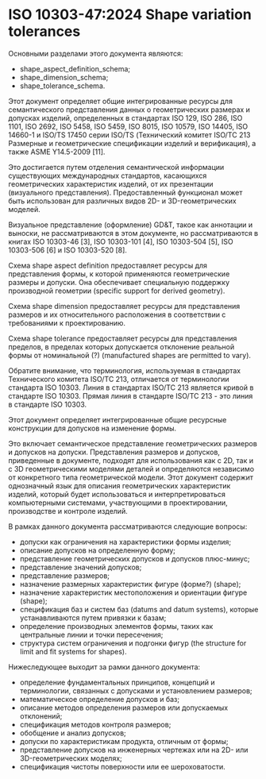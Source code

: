 # ISO 10303-47:2024 Shape variation tolerances

Основными разделами этого документа являются:

- shape_aspect_definition_schema;
- shape_dimension_schema;
- shape_tolerance_schema.

Этот документ определяет общие интегрированные ресурсы для семантического представления данных о геометрических размерах и допусках изделий, определенных в стандартах ISO 129, ISO 286, ISO 1101, ISO 2692, ISO 5458, ISO 5459, ISO 8015, ISO 10579, ISO 14405, ISO 14660-1 и ISO/TS 17450 серии ISO/TS (Технический комитет ISO/TC 213 Размерные и геометрические спецификации изделий и верификация), а также ASME Y14.5-2009 [11]. 

Это достигается путем отделения семантической информации существующих международных стандартов, касающихся геометрических характеристик изделий, от их презентации (визуального представления). Предоставленный функционал может быть использован для различных видов 2D- и 3D-геометрических моделей.

Визуальное представление (оформление) GD&T, такое как аннотации и выноски, не рассматриваются в этом документе, но рассматриваются в книгах ISO 10303-46 [3], ISO 10303-101 [4], ISO 10303-504 [5], ISO 10303-506 [6] и ISO 10303-520 [8].

Схема shape aspect definition предоставляет ресурсы для представления формы, к которой применяются геометрические размеры и допуски. Она обеспечивает специальную поддержку производной геометрии (specific support for derived geometry).

Схема shape dimension предоставляет ресурсы для представления размеров и их относительного расположения в соответствии с требованиями к проектированию.

Схема shape tolerance предоставляет ресурсы для представления пределов, в пределах которых допускается отклонение реальной формы от номинальной (?) (manufactured shapes are permitted to vary).

Обратите внимание, что терминология, используемая в стандартах Технического комитета ISO/TC 213, отличается от терминологии стандарта ISO 10303. Линия в стандартах ISO/TC 213 является кривой в стандарте ISO 10303. Прямая линия в стандарте ISO/TC 213 - это линия в стандарте ISO 10303.


Этот документ определяет интегрированные общие ресурсные конструкции для допусков на изменение формы.

Это включает семантическое представление геометрических размеров и допусков на допуски. Представления размеров и допусков, приведенные в документе, подходят для использования как с 2D, так и с 3D геометрическими моделями деталей и определяются независимо от конкретного типа геометрической модели. Этот документ содержит однозначный язык для описания геометрических характеристик изделий, который будет использоваться и интерпретироваться компьютерными системами, участвующими в проектировании, производстве и контроле изделий. 

В рамках данного документа рассматриваются следующие вопросы:
- допуски как ограничения на характеристики формы изделия;
- описание допусков на определенную форму;
- представление геометрических допусков и допусков плюс-минус;
- представление значений допусков;
- представление размеров;
- назначение размерных характеристик фигуре (форме?) (shape);
- назначение характеристик местоположения и ориентации фигуре (shape);
- спецификация баз и систем баз (datums and datum systems), которые устанавливаются путем привязки к базам;
- определение производных элементов формы, таких как центральные линии и точки пересечения;
- структура систем ограничения и подгонки фигур (the structure for limit and fit systems for shapes).

Нижеследующее выходит за рамки данного документа:

- определение фундаментальных принципов, концепций и терминологии, связанных с допусками и установлением размеров;
- математическое определение допусков и баз;
- описание методов определения размеров или допускаемых отклонений;
- спецификация методов контроля размеров;
- обобщение и анализ допусков;
- допуски по характеристикам продукта, отличным от формы;
- представление допусков на инженерных чертежах или на 2D- или 3D-геометрических моделях;
- спецификация чистоты поверхности или ее шероховатости.